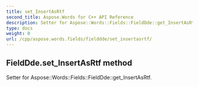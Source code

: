 ```yaml
---
title: set_InsertAsRtf
second_title: Aspose.Words for C++ API Reference
description: Setter for Aspose::Words::Fields::FieldDde::get_InsertAsRtf. 
type: docs
weight: 0
url: /cpp/aspose.words.fields/fielddde/set_insertasrtf/
---
```

## FieldDde.set_InsertAsRtf method


Setter for Aspose::Words::Fields::FieldDde::get_InsertAsRtf. 

